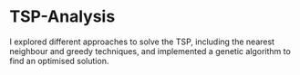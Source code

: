 # TSP-Analysis
I explored different approaches to solve the TSP, including the nearest neighbour and greedy techniques, and implemented a genetic algorithm to find an optimised solution.

